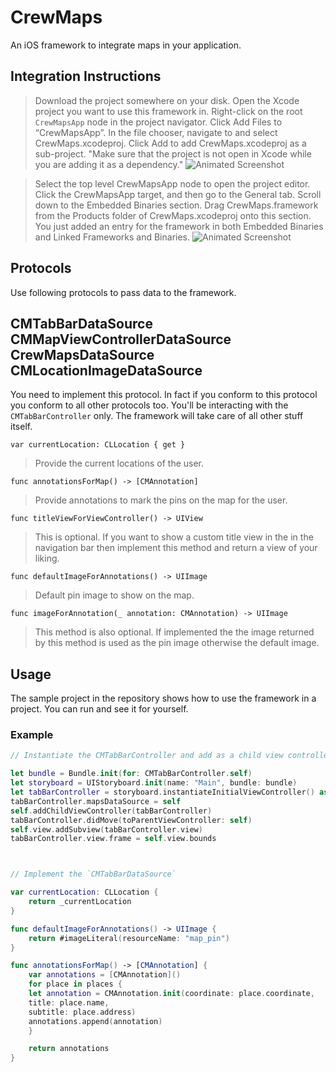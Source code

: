# CrewMaps
An iOS framework to integrate maps in your application.

Integration Instructions
---------
> Download the project somewhere on your disk.
> Open the Xcode project you want to use this framework in.
> Right-click on the root `CrewMapsApp` node in the project navigator. Click Add Files to “CrewMapsApp”. In the file chooser, navigate to and select CrewMaps.xcodeproj. Click Add to add CrewMaps.xcodeproj as a sub-project. "Make sure that the project is not open in Xcode while you are adding it as a dependency."
![Animated Screenshot](https://raw.githubusercontent.com/bfeher/BFPaperTableViewCell/master/BFPaperTableViewCellDemoGif.gif "Animated Screenshot")

> Select the top level CrewMapsApp node to open the project editor. Click the CrewMapsApp target, and then go to the General tab.
> Scroll down to the Embedded Binaries section. Drag CrewMaps.framework from the Products folder of CrewMaps.xcodeproj onto this section.
> You just added an entry for the framework in both Embedded Binaries and Linked Frameworks and Binaries.
![Animated Screenshot](https://raw.githubusercontent.com/bfeher/BFPaperTableViewCell/master/BFPaperTableViewCellDemoGif.gif "Animated Screenshot")


## Protocols
Use following protocols to pass data to the framework.

CMTabBarDataSource
CMMapViewControllerDataSource
CrewMapsDataSource
CMLocationImageDataSource
---------
You need to implement this protocol. In fact if you conform to this protocol you conform to all other protocols too. You'll be interacting with the `CMTabBarController` only. The framework will take care of all other stuff itself.

`var currentLocation: CLLocation { get }` 
> Provide the current locations of the user.

`func annotationsForMap() -> [CMAnnotation]`
> Provide annotations to mark the pins on the map for the user.

`func titleViewForViewController() -> UIView`
> This is optional. If you want to show a custom title view in the in the navigation bar then implement this method and return a view of your liking.

`func defaultImageForAnnotations() -> UIImage`
> Default pin image to show on the map.

`func imageForAnnotation(_ annotation: CMAnnotation) -> UIImage`
> This method is also optional. If implemented the the image returned by this method is used as the pin image otherwise the default image.


## Usage
The sample project in the repository shows how to use the framework in a project. You can run and see it for yourself.

### Example
```Swift
// Instantiate the CMTabBarController and add as a child view controller to your view controller

let bundle = Bundle.init(for: CMTabBarController.self)
let storyboard = UIStoryboard.init(name: "Main", bundle: bundle)
let tabBarController = storyboard.instantiateInitialViewController() as! CMTabBarController
tabBarController.mapsDataSource = self
self.addChildViewController(tabBarController)
tabBarController.didMove(toParentViewController: self)
self.view.addSubview(tabBarController.view)
tabBarController.view.frame = self.view.bounds



// Implement the `CMTabBarDataSource`

var currentLocation: CLLocation {
    return _currentLocation
}

func defaultImageForAnnotations() -> UIImage {
    return #imageLiteral(resourceName: "map_pin")
}

func annotationsForMap() -> [CMAnnotation] {
    var annotations = [CMAnnotation]()
    for place in places {
    let annotation = CMAnnotation.init(coordinate: place.coordinate,
    title: place.name,
    subtitle: place.address)
    annotations.append(annotation)
    }

    return annotations
}
```
